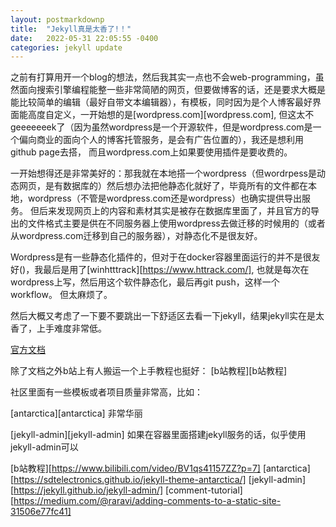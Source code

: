 ```yaml
---
layout: postmarkdownp
title:  "Jekyll真是太香了!！"
date:   2022-05-31 22:05:55 -0400
categories: jekyll update
---
```


之前有打算用开一个blog的想法，然后我其实一点也不会web-programming，虽然面向搜索引擎编程能整一些非常简陋的网页，但要做博客的话，还是要求大概是能比较简单的编辑（最好自带文本编辑器），有模板，同时因为是个人博客最好界面能高度自定义，一开始想的是[wordpress.com][wordpress.com], 但这太不geeeeeeek了（因为虽然wordpress是一个开源软件，但是wordpress.com是一个偏向商业的面向个人的博客托管服务，是会有广告位置的），我还是想利用github page去搭， 而且wordpress.com上如果要使用插件是要收费的。

一开始想得还是非常美好的：那我就在本地搭一个wordpress（但wordrpess是动态网页，是有数据库的）然后想办法把他静态化就好了，毕竟所有的文件都在本地，wordpress（不管是wordpress.com还是wordpress）也确实提供导出服务。 但后来发现网页上的内容和素材其实是被存在数据库里面了，并且官方的导出的文件格式主要是供在不同服务器上使用wordpress去做迁移的时候用的（或者从wordpress.com迁移到自己的服务器），对静态化不是很友好。 

Wordpress是有一些静态化插件的，但对于在docker容器里面运行的并不是很友好()，我最后是用了[winhtttrack][https://www.httrack.com/], 也就是每次在wordpress上写，然后用这个软件静态化，最后再git push，这样一个workflow。 但太麻烦了。

然后大概又考虑了一下要不要跳出一下舒适区去看一下jekyll，结果jekyll实在是太香了，上手难度非常低。

[官方文档][jekyll-docs]

除了文档之外b站上有人搬运一个上手教程也挺好： [b站教程][b站教程]

社区里面有一些模板或者项目质量非常高，比如： 

[antarctica][antarctica] 非常华丽

[jekyll-admin][jekyll-admin] 如果在容器里面搭建jekyll服务的话，似乎使用jekyll-admin可以



[jekyll-docs]: https://jekyllrb.com/docs/home
[b站教程][https://www.bilibili.com/video/BV1qs41157ZZ?p=7]
[antarctica][https://sdtelectronics.github.io/jekyll-theme-antarctica/]
[jekyll-admin][https://jekyll.github.io/jekyll-admin/]
[comment-tutorial][https://medium.com/@raravi/adding-comments-to-a-static-site-31506e77fc41]